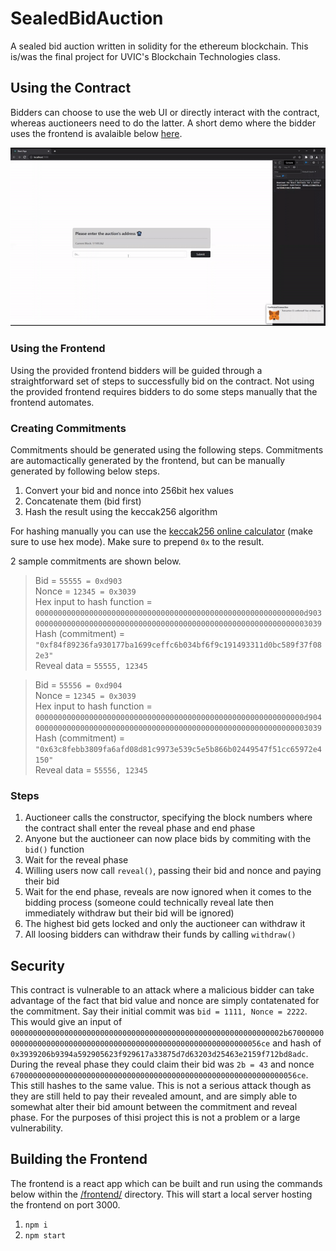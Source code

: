 # SealedBidAuction
A sealed bid auction written in solidity for the ethereum blockchain. This is/was the final project for UVIC's Blockchain Technologies class.

## Using the Contract
Bidders can choose to use the web UI or directly interact with the contract, whereas auctioneers need to do the latter. A short demo where the bidder uses the frontend is avalaible below [here](https://www.youtube.com/watch?v=Nn9LJNpa-S8).

![demo](img/demo.gif)

### Using the Frontend
Using the provided frontend bidders will be guided through a straightforward set of steps to successfully bid on the contract.
Not using the provided frontend requires bidders to do some steps manually that the frontend automates.

### Creating Commitments
Commitments should be generated using the following steps. Commitments are automactically generated by the frontend, but can be manually generated by following below steps.
1) Convert your bid and nonce into 256bit hex values
2) Concatenate them (bid first)
3) Hash the result using the keccak256 algorithm

For hashing manually you can use the [keccak256 online calculator](https://emn178.github.io/online-tools/keccak_256.html) (make sure to use hex mode).
Make sure to prepend `0x` to the result.

2 sample commitments are shown below.
> Bid = `55555 = 0xd903`  
> Nonce = `12345 = 0x3039`  
> Hex input to hash function = `000000000000000000000000000000000000000000000000000000000000d9030000000000000000000000000000000000000000000000000000000000003039`  
> Hash (commitment) = `"0xf84f89236fa930177ba1699ceffc6b034bf6f9c191493311d0bc589f37f082e3"`  
> Reveal data = `55555, 12345`  

> Bid = `55556 = 0xd904`  
> Nonce = `12345 = 0x3039`  
> Hex input to hash function = `000000000000000000000000000000000000000000000000000000000000d9040000000000000000000000000000000000000000000000000000000000003039`  
> Hash (commitment) = `"0x63c8febb3809fa6afd08d81c9973e539c5e5b866b02449547f51cc65972e4150"`  
> Reveal data = `55556, 12345`  

### Steps
1) Auctioneer calls the constructor, specifying the block numbers where the contract shall enter the reveal phase and end phase
2) Anyone but the auctioneer can now place bids by commiting with the `bid()` function
3) Wait for the reveal phase
4) Willing users now call `reveal()`, passing their bid and nonce and paying their bid
5) Wait for the end phase, reveals are now ignored when it comes to the bidding process (someone could technically reveal late then immediately withdraw but their bid will be ignored)
6) The highest bid gets locked and only the auctioneer can withdraw it
7) All loosing bidders can withdraw their funds by calling `withdraw()`

## Security
This contract is vulnerable to an attack where a malicious bidder can take advantage of the fact that bid value and nonce are simply contatenated for the commitment. 
Say their initial commit was `bid = 1111, Nonce = 2222`. This would give an input of `0000000000000000000000000000000000000000000000000000000000002b6700000000000000000000000000000000000000000000000000000000000056ce` and hash of `0x3939206b9394a592905623f929617a33875d7d63203d25463e2159f712bd8adc`.
During the reveal phase they could claim their bid was `2b = 43` and nonce `6700000000000000000000000000000000000000000000000000000000000056ce`. This still hashes to the same value.
This is not a serious attack though as they are still held to pay their revealed amount, and are simply able to somewhat alter their bid amount between the commitment and reveal phase. For the purposes of thisi project this is not a problem or a large vulnerability.

## Building the Frontend
The frontend is a react app which can be built and run using the commands below within the [/frontend/](/frontend/) directory. This will start a local
server hosting the frontend on port 3000.
1) `npm i`
2) `npm start`
